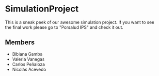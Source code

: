 # SimulationProject

This is a sneak peek of our awesome simulation project. If you want to see the final work please go to "Porsalud IPS" and check it out. 

## Members
* Bibiana Gamba 
* Valeria Vanegas 
* Carlos Peñaloza 
* Nicolás Acevedo
